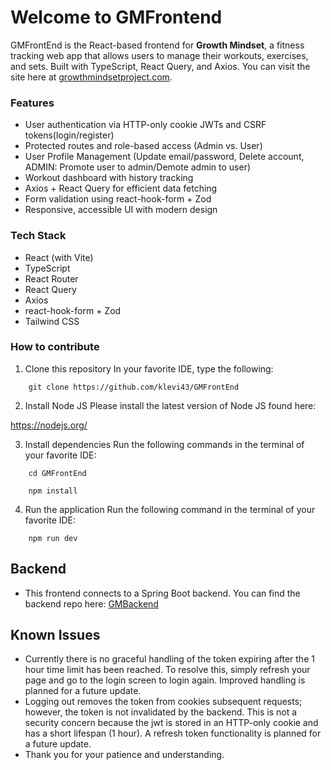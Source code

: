 # Welcome to GMFrontend

GMFrontEnd is the React-based frontend for **Growth Mindset**, a fitness tracking web app that allows users to manage their workouts, exercises, and sets. Built with TypeScript, React Query, and Axios.
You can visit the site here at [growthmindsetproject.com](https://growthmindsetproject.com/).

### Features

- User authentication via HTTP-only cookie JWTs and CSRF tokens(login/register)
- Protected routes and role-based access (Admin vs. User)
- User Profile Management (Update email/password, Delete account, ADMIN: Promote user to admin/Demote admin to user)
- Workout dashboard with history tracking
- Axios + React Query for efficient data fetching
- Form validation using react-hook-form + Zod
- Responsive, accessible UI with modern design

### Tech Stack

- React (with Vite)
- TypeScript
- React Router
- React Query
- Axios
- react-hook-form + Zod
- Tailwind CSS

### How to contribute

1. Clone this repository
   In your favorite IDE, type the following:

```
    git clone https://github.com/klevi43/GMFrontEnd

```

2. Install Node JS
   Please install the latest version of Node JS found here:

https://nodejs.org/

3. Install dependencies
   Run the following commands in the terminal of your favorite IDE:

```
    cd GMFrontEnd
```

```
    npm install
```

4. Run the application
   Run the following command in the terminal of your favorite IDE:

```
    npm run dev
```

## Backend

- This frontend connects to a Spring Boot
  backend. You can find the backend repo here:
  [GMBackend](https://github.com/klevi43/GMBackend)

## Known Issues

- Currently there is no graceful handling of the token expiring after the 1 hour time limit has been reached. To resolve this, simply refresh your page and go to the login screen to login again. Improved handling is planned for a future update.
- Logging out removes the token from cookies subsequent requests; however, the token is not invalidated by the backend. This is not a security concern because the jwt is stored in an HTTP-only cookie and has a short lifespan (1 hour). A refresh token functionality is planned for a future update.
- Thank you for your patience and understanding.
